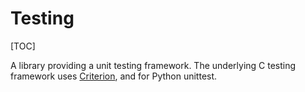 # Testing

[TOC]

A library providing a unit testing framework.
The underlying C testing framework uses [Criterion](https://criterion.readthedocs.io/),
and for Python unittest.

